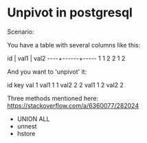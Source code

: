 # Unpivot in postgresql

Scenario:

You have a table with several columns like this:

id  | val1 | val2
----+------+-----
   1      1     2
   2      1     2

And you want to 'unpivot' it:

id key  val
 1 val1   1
 1 val2   2
 2 val1   1
 2 val2   2

Three methods mentioned here: https://stackoverflow.com/a/6360077/282024

* UNION ALL
* unnest
* hstore

